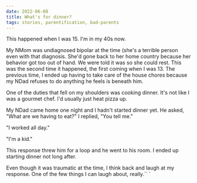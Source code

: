```yaml
---
date: 2022-06-08
title: What's for dinner?
tags: stories, parentification, bad-parents
---
```


This happened when I was 15. I'm in my 40s now.

My NMom was undiagnosed bipolar at the time (she's a terrible person even with that diagnosis. She'd gone back to her home country because her behavior got too out of hand. We were told it was so she could rest. This was the second time it happened, the first coming when I was 13. The previous time, I ended up having to take care of the house chores because my NDad refuses to do anything he feels is beneath him.

One of the duties that fell on my shoulders was cooking dinner. It's not like I was a gourmet chef. I'd usually just heat pizza up.

My NDad came home one night and I hadn't started dinner yet. He asked, "What are we having to eat?" I replied, "You tell me."

"I worked all day."

"I'm a kid."

This response threw him for a loop and he went to his room. I ended up starting dinner not long after.

Even though it was traumatic at the time, I think back and laugh at my response. One of the few things I can laugh about, really.``
`
